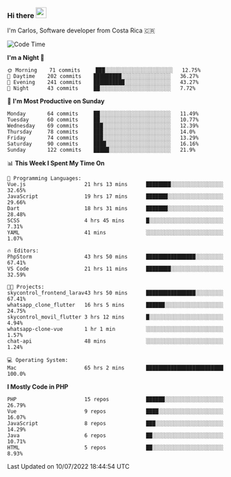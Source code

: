 ### Hi there <img src="https://media.giphy.com/media/hvRJCLFzcasrR4ia7z/giphy.gif" width="25px" height="25px">

I'm Carlos, Software developer from Costa Rica 🇨🇷

<!--START_SECTION:waka-->
![Code Time](http://img.shields.io/badge/Code%20Time-0%20secs-blue)

**I'm a Night 🦉** 

```text
🌞 Morning    71 commits     ███░░░░░░░░░░░░░░░░░░░░░░   12.75% 
🌆 Daytime    202 commits    █████████░░░░░░░░░░░░░░░░   36.27% 
🌃 Evening    241 commits    ██████████░░░░░░░░░░░░░░░   43.27% 
🌙 Night      43 commits     ██░░░░░░░░░░░░░░░░░░░░░░░   7.72%

```
📅 **I'm Most Productive on Sunday** 

```text
Monday       64 commits     ██░░░░░░░░░░░░░░░░░░░░░░░   11.49% 
Tuesday      60 commits     ██░░░░░░░░░░░░░░░░░░░░░░░   10.77% 
Wednesday    69 commits     ███░░░░░░░░░░░░░░░░░░░░░░   12.39% 
Thursday     78 commits     ███░░░░░░░░░░░░░░░░░░░░░░   14.0% 
Friday       74 commits     ███░░░░░░░░░░░░░░░░░░░░░░   13.29% 
Saturday     90 commits     ████░░░░░░░░░░░░░░░░░░░░░   16.16% 
Sunday       122 commits    █████░░░░░░░░░░░░░░░░░░░░   21.9%

```


📊 **This Week I Spent My Time On** 

```text
💬 Programming Languages: 
Vue.js                   21 hrs 13 mins      ████████░░░░░░░░░░░░░░░░░   32.65% 
JavaScript               19 hrs 17 mins      ███████░░░░░░░░░░░░░░░░░░   29.66% 
Dart                     18 hrs 31 mins      ███████░░░░░░░░░░░░░░░░░░   28.48% 
SCSS                     4 hrs 45 mins       █░░░░░░░░░░░░░░░░░░░░░░░░   7.31% 
YAML                     41 mins             ░░░░░░░░░░░░░░░░░░░░░░░░░   1.07%

🔥 Editors: 
PhpStorm                 43 hrs 50 mins      ████████████████░░░░░░░░░   67.41% 
VS Code                  21 hrs 11 mins      ████████░░░░░░░░░░░░░░░░░   32.59%

🐱‍💻 Projects: 
skycontrol_frontend_larav43 hrs 50 mins      ████████████████░░░░░░░░░   67.41% 
whatsapp_clone_flutter   16 hrs 5 mins       ██████░░░░░░░░░░░░░░░░░░░   24.75% 
skycontrol_movil_flutter 3 hrs 12 mins       █░░░░░░░░░░░░░░░░░░░░░░░░   4.94% 
whatsapp-clone-vue       1 hr 1 min          ░░░░░░░░░░░░░░░░░░░░░░░░░   1.57% 
chat-api                 48 mins             ░░░░░░░░░░░░░░░░░░░░░░░░░   1.24%

💻 Operating System: 
Mac                      65 hrs 2 mins       █████████████████████████   100.0%

```

**I Mostly Code in PHP** 

```text
PHP                      15 repos            ██████░░░░░░░░░░░░░░░░░░░   26.79% 
Vue                      9 repos             ████░░░░░░░░░░░░░░░░░░░░░   16.07% 
JavaScript               8 repos             ███░░░░░░░░░░░░░░░░░░░░░░   14.29% 
Java                     6 repos             ██░░░░░░░░░░░░░░░░░░░░░░░   10.71% 
HTML                     5 repos             ██░░░░░░░░░░░░░░░░░░░░░░░   8.93%

```



 Last Updated on 10/07/2022 18:44:54 UTC
<!--END_SECTION:waka-->
